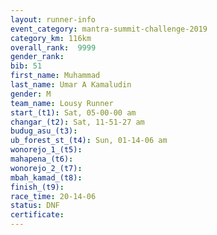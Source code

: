 ```yaml
---
layout: runner-info 
event_category: mantra-summit-challenge-2019 
category_km: 116km 
overall_rank:  9999
gender_rank: 
bib: 51
first_name: Muhammad
last_name: Umar A Kamaludin
gender: M
team_name: Lousy Runner
start_(t1): Sat, 05-00-00 am
changar_(t2): Sat, 11-51-27 am
budug_asu_(t3): 
ub_forest_st_(t4): Sun, 01-14-06 am
wonorejo_1_(t5): 
mahapena_(t6): 
wonorejo_2_(t7): 
mbah_kamad_(t8): 
finish_(t9): 
race_time: 20-14-06
status: DNF
certificate: 
---
```

